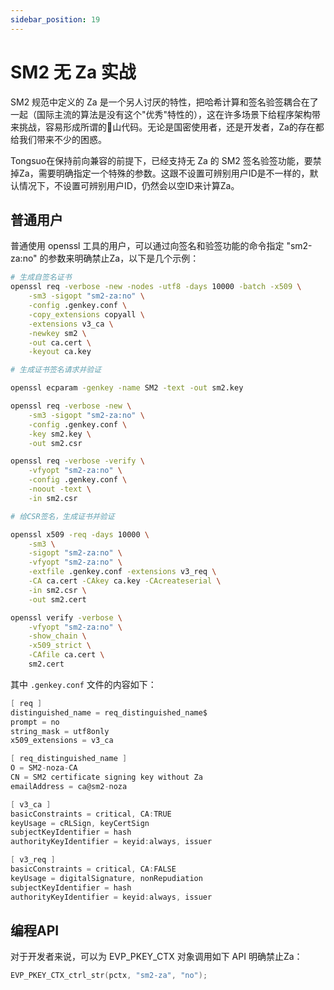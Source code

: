 ```yaml
---
sidebar_position: 19
---
```

# SM2 无 Za 实战

SM2 规范中定义的 Za 是一个另人讨厌的特性，把哈希计算和签名验签耦合在了一起（国际主流的算法是没有这个"优秀"特性的），这在许多场景下给程序架构带来挑战，容易形成所谓的💩山代码。无论是国密使用者，还是开发者，Za的存在都给我们带来不少的困惑。

Tongsuo在保持前向兼容的前提下，已经支持无 Za 的 SM2 签名验签功能，要禁掉Za，需要明确指定一个特殊的参数。这跟不设置可辨别用户ID是不一样的，默认情况下，不设置可辨别用户ID，仍然会以空ID来计算Za。

## 普通用户
普通使用 openssl 工具的用户，可以通过向签名和验签功能的命令指定 "sm2-za:no" 的参数来明确禁止Za，以下是几个示例：
```bash
# 生成自签名证书
openssl req -verbose -new -nodes -utf8 -days 10000 -batch -x509 \
    -sm3 -sigopt "sm2-za:no" \
    -config .genkey.conf \
    -copy_extensions copyall \
    -extensions v3_ca \
    -newkey sm2 \
    -out ca.cert \
    -keyout ca.key

# 生成证书签名请求并验证

openssl ecparam -genkey -name SM2 -text -out sm2.key

openssl req -verbose -new \
    -sm3 -sigopt "sm2-za:no" \
    -config .genkey.conf \
    -key sm2.key \
    -out sm2.csr

openssl req -verbose -verify \
    -vfyopt "sm2-za:no" \
    -config .genkey.conf \
    -noout -text \
    -in sm2.csr

# 给CSR签名，生成证书并验证

openssl x509 -req -days 10000 \
    -sm3 \
    -sigopt "sm2-za:no" \
    -vfyopt "sm2-za:no" \
    -extfile .genkey.conf -extensions v3_req \
    -CA ca.cert -CAkey ca.key -CAcreateserial \
    -in sm2.csr \
    -out sm2.cert

openssl verify -verbose \
    -vfyopt "sm2-za:no" \
    -show_chain \
    -x509_strict \
    -CAfile ca.cert \
    sm2.cert

```
其中 `.genkey.conf` 文件的内容如下：
```c
[ req ]
distinguished_name = req_distinguished_name$
prompt = no
string_mask = utf8only
x509_extensions = v3_ca

[ req_distinguished_name ]
O = SM2-noza-CA
CN = SM2 certificate signing key without Za
emailAddress = ca@sm2-noza

[ v3_ca ]
basicConstraints = critical, CA:TRUE
keyUsage = cRLSign, keyCertSign
subjectKeyIdentifier = hash
authorityKeyIdentifier = keyid:always, issuer

[ v3_req ]
basicConstraints = critical, CA:FALSE
keyUsage = digitalSignature, nonRepudiation
subjectKeyIdentifier = hash
authorityKeyIdentifier = keyid:always, issuer

```
## 编程API 
对于开发者来说，可以为 EVP_PKEY_CTX 对象调用如下 API 明确禁止Za：
```c
EVP_PKEY_CTX_ctrl_str(pctx, "sm2-za", "no");
```
